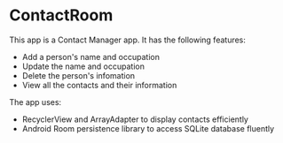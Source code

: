 # ContactRoom

This app is a Contact Manager app.
It has the following features:
- Add a person's name and occupation
- Update the name and occupation
- Delete the person's infomation
- View all the contacts and their information

The app uses:
- RecyclerView and ArrayAdapter to display contacts efficiently
- Android Room persistence library to access SQLite database fluently


